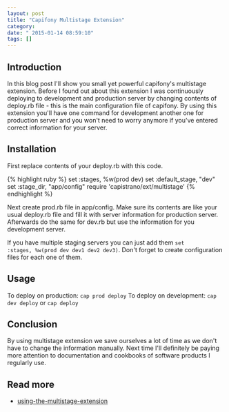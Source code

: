 ```yaml
---
layout: post
title: "Capifony Multistage Extension"
category: 
date: " 2015-01-14 08:59:10"
tags: []
---
```


## Introduction

In this blog post I'll show you small yet powerful capifony's multistage extension.
Before I found out about this extension I was continuously deploying to development and production server by
changing contents of deploy.rb file - this is the main configuration file of capifony.
By using this extension you'll have one command for development another one for production server and you won't need
to worry anymore if you've entered correct information for your server.

## Installation

First replace contents of your deploy.rb with this code.

{% highlight ruby %}
set :stages,        %w(prod dev)
set :default_stage, "dev"
set :stage_dir,     "app/config"
require 'capistrano/ext/multistage'
{% endhighlight %}

Next create prod.rb file in app/config. Make sure its contents are like your usual deploy.rb file and fill it with
server information for production server. Afterwards do the same for dev.rb but use the information for you
development server.

If you have multiple staging servers you can just add them <code>set :stages,        %w(prod dev dev1 dev2 dev3)</code>.
Don't forget to create configuration files for each one of them.

## Usage

To deploy on production: <code>cap prod deploy</code>
To deploy on development: <code>cap dev deploy</code> or <code>cap deploy</code>

## Conclusion

By using multistage extension we save ourselves a lot of time as we don't have to change the information manually.
Next time I'll definitely be paying more attention to documentation and cookbooks of software products I regularly use.


## Read more

* [using-the-multistage-extension](http://capifony.org/cookbook/using-the-multistage-extension.html)
